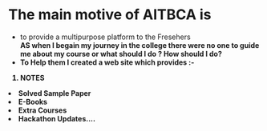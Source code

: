 <h1><b>The main motive of AITBCA is</h1> </b><ul><li>
to provide a multipurpose platform to the Fresehers </li> <b>
AS when I begain my journey in the college there were no one to guide me about my course or what should I do ? How  should I do?
<li>To Help them I created a web site which provides :- </li></ul>
<ol>
<li>  NOTES</ol>
<li>Solved Sample Paper </li>
<li>E-Books </li> 
<li>Extra Courses</li>
<li>Hackathon Updates....</li>
